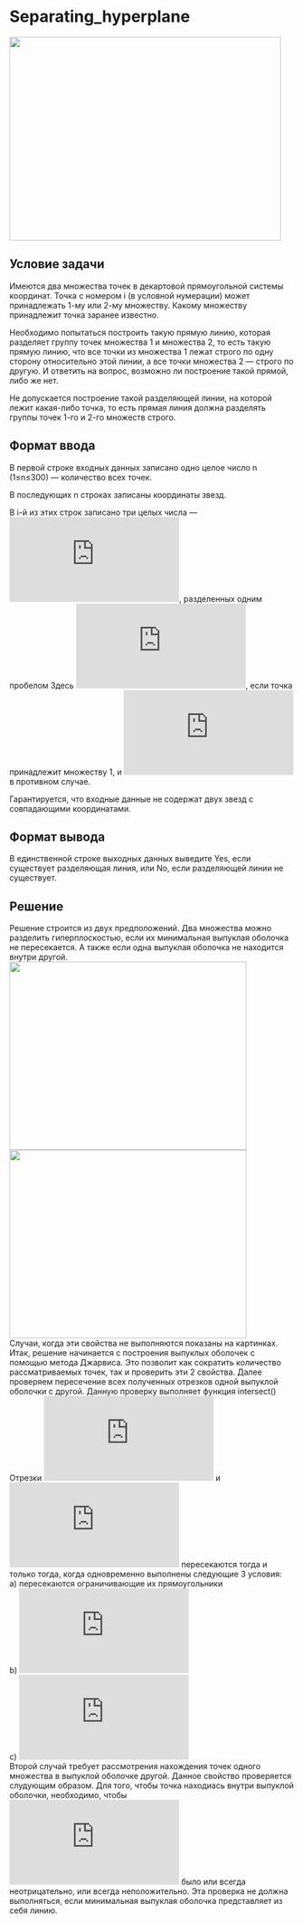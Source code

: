 # Separating_hyperplane
<a href="url"><img src=https://github.com/CaptainFest/Separating_hyperplane/blob/master/separating_line.png align="center" height="360" width="480" ></a>
## Условие задачи
Имеются два множества точек в декартовой прямоугольной системы координат. Точка с номером i (в условной нумерации) может принадлежать 1-му или 2-му множеству. Какому множеству принадлежит точка заранее известно. 

Необходимо попытаться построить такую прямую линию, которая разделяет группу точек множества 1 и множества 2, то есть такую прямую линию, что все точки из множества 1 лежат строго по одну сторону относительно этой линии, а все точки множества 2 — строго по другую. И ответить на вопрос, возможно ли построение такой прямой, либо же нет.

Не допускается построение такой разделяющей линии, на которой лежит какая-либо точка, то есть прямая линия должна разделять группы точек 1-го и 2-го множеств строго. 

## Формат ввода
В первой строке входных данных записано одно целое число n (1≤n≤300) — количество всех точек.

В последующих n строках записаны координаты звезд.

В i-й из этих строк записано три целых числа — ![equation](https://latex.codecogs.com/gif.latex?%5Cinline%20x_%7Bi%7D%2C%5C%2C%20y_%7Bi%7D%2C%5C%2C%20t_%7Bi%7D%5C%2C%20%28-10%5E%7B4%7D%5Cleqslant%20x_%7Bi%7D%2C%20y_%7Bi%7D%20%5Cleqslant%2010%5E%7B4%7D%2C%20t_%7Bi%7D%20%5Cin%20%7B1%2C2%7D%29), разделенных одним пробелом Здесь ![equation](https://latex.codecogs.com/gif.latex?%5Cinline%20t_%7Bi%7D%3D1), если точка принадлежит множеству 1, и ![equation](https://latex.codecogs.com/gif.latex?%5Cinline%20t_%7Bi%7D%3D2) в противном случае.

Гарантируется, что входные данные не содержат двух звезд с совпадающими координатами. 

## Формат вывода
В единственной строке выходных данных выведите Yes, если существует разделяющая линия, или No, если разделяющей линии не существует. 

## Решение
Решение строится из двух предположений. Два множества можно разделить гиперплоскостью, если их минимальная выпуклая оболочка не пересекается. А также если одна выпуклая оболочка не находится внутри другой.
<br>
<a href="url"><img src="https://github.com/CaptainFest/Separating_hyperplane/blob/master/case%201.bmp" align="float:left" height="333" width="419" ></a>
<a href="url"><img src="https://github.com/CaptainFest/Separating_hyperplane/blob/master/case%202.bmp" align="float:right" height="333" width="419" ></a>
<br>
Случаи, когда эти свойства не выполняются показаны на картинках.<br>
Итак, решение начинается с построения выпуклых оболочек с помощью метода Джарвиса. Это позволит как сократить количество рассматриваемых точек, так и проверить эти 2 свойства. Далее проверяем пересечение всех полученных отрезков одной выпуклой оболочки с другой. Данную проверку выполняет функция intersect() <br>
Отрезки ![equation](https://latex.codecogs.com/gif.latex?%5Cinline%20%5Coverline%7Bp1p2%7D) и ![equation](https://latex.codecogs.com/gif.latex?%5Cinline%20%5Coverline%7Bp3p4%7D) пересекаются тогда и только тогда, когда одновременно выполнены следующие 3 условия: <br>
а) пересекаются ограничивающие их прямоугольники <br>
b) ![equation](https://latex.codecogs.com/gif.latex?%5Cinline%20%5Cbegin%7Bbmatrix%7D%20%5Cbegin%7Bpmatrix%7D%20p3-p1%20%5Cend%7Bpmatrix%7D%20%5Ctimes%20%5Cbegin%7Bpmatrix%7D%20p2-p1%20%5Cend%7Bpmatrix%7D%20%5Cend%7Bbmatrix%7D%20%5Ccdot%20%5Cbegin%7Bbmatrix%7D%20%5Cbegin%7Bpmatrix%7D%20p4-p1%20%5Cend%7Bpmatrix%7D%20%5Ctimes%20%5Cbegin%7Bpmatrix%7D%20p2-p1%20%5Cend%7Bpmatrix%7D%20%5Cend%7Bbmatrix%7D%5Cleqslant%200) <br>
c) ![equation](https://latex.codecogs.com/gif.latex?%5Cinline%20%5Cbegin%7Bbmatrix%7D%20%5Cbegin%7Bpmatrix%7D%20p1-p3%20%5Cend%7Bpmatrix%7D%20%5Ctimes%20%5Cbegin%7Bpmatrix%7D%20p4-p3%20%5Cend%7Bpmatrix%7D%20%5Cend%7Bbmatrix%7D%20%5Ccdot%20%5Cbegin%7Bbmatrix%7D%20%5Cbegin%7Bpmatrix%7D%20p2-p3%20%5Cend%7Bpmatrix%7D%20%5Ctimes%20%5Cbegin%7Bpmatrix%7D%20p4-p3%20%5Cend%7Bpmatrix%7D%20%5Cend%7Bbmatrix%7D%5Cleqslant%200) <br>
Второй случай требует рассмотрения нахождения точек одного множества в выпуклой оболочке другой. Данное свойство проверяется слудующим образом. Для того, чтобы точка находиась внутри выпуклой оболочки, необходимо, чтобы ![equation](https://latex.codecogs.com/gif.latex?%5Cinline%20%5Cbegin%7Bpmatrix%7D%20p1-p2%20%5Cend%7Bpmatrix%7D%5Ctimes%20%5Cbegin%7Bpmatrix%7D%20p-p1%20%5Cend%7Bpmatrix%7D) было или всегда неотрицательно, или всегда неположительно. Эта проверка не должна выполняться, если минимальная выпуклая оболочка представляет из себя линию. 
